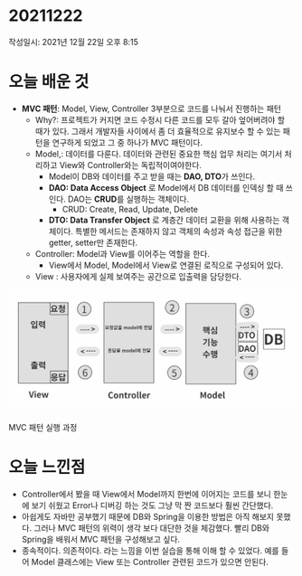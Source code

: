 # 20211222

작성일시: 2021년 12월 22일 오후 8:15

# 오늘 배운 것

- **MVC 패턴**:  Model, View, Controller 3부분으로 코드를 나눠서 진행하는 패턴
    - Why?: 프로젝트가 커지면 코드 수정시 다른 코드를 모두 갈아 엎어버려야 할 때가 있다.  그래서 개발자들 사이에서 좀 더 효율적으로 유지보수 할 수 있는 패턴을 연구하게 되었고 그 중 하나가 MVC 패턴이다.
    - Model,: 데이터를 다룬다. 데이터와 관련된 중요한 핵심 업무 처리는 여기서 처리하고 View와 Controller와는 독립적이여야한다.
        - Model이 DB와 데이터를 주고 받을 때는 **DAO, DTO**가 쓰인다.
        - **DAO: Data Access Object** 로 Model에서 DB 데이터를 인덱싱 할 때 쓰인다. DAO는 **CRUD**를 실행하는 객체이다.
            - CRUD: Create, Read, Update, Delete
        - **DTO: Data Transfer Object** 로 계층간 데이터 교환을 위해 사용하는 객체이다.  특별한 메서드는 존재하지 않고 객체의 속성과 속성 접근을 위한 getter, setter만 존재한다.
    - Controller: Model과 View를 이어주는 역할을 한다.
        - View에서 Model, Model에서 View로 연결된 로직으로 구성되어 있다.
    - View : 사용자에게 실제 보여주는 공간으로  입출력을 담당한다.

![MVC 패턴 실행 과정](20211222/step03_MVC_flow.png)

MVC 패턴 실행 과정

# 오늘 느낀점

- Controller에서 봤을 때 View에서 Model까지 한번에 이어지는 코드를 보니 한눈에 보기 쉬웠고 Error나 디버깅 하는 것도 그냥 막 짠 코드보다 훨씬 간단했다.
- 아쉽게도 자바만 공부했기 때문에 DB와 Spring을 이용한 방법은 아직 해보지 못했다. 그러나 MVC 패턴의 위력이  생각 보다 대단한 것을 체감했다. 빨리 DB와 Spring을 배워서 MVC 패턴을 구성해보고 싶다.
- 종속적이다. 의존적이다. 라는 느낌을 이번 실습을 통해 이해 할 수 있었다.  예를 들어 Model 클래스에는 View 또는 Controller 관련된 코드가 있으면 안된다.
